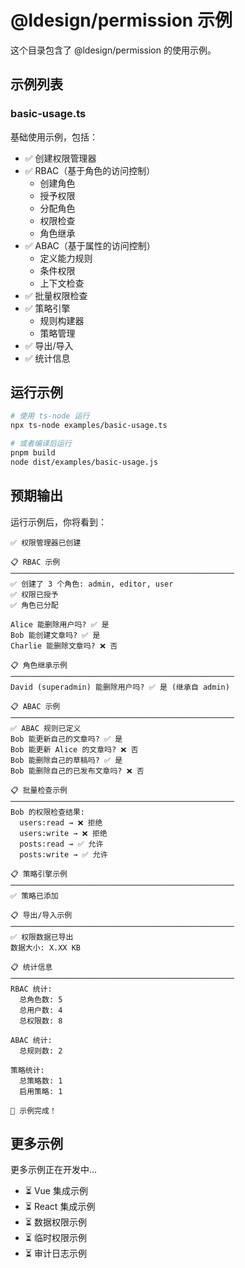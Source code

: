# @ldesign/permission 示例

这个目录包含了 @ldesign/permission 的使用示例。

## 示例列表

### basic-usage.ts

基础使用示例，包括：

- ✅ 创建权限管理器
- ✅ RBAC（基于角色的访问控制）
  - 创建角色
  - 授予权限
  - 分配角色
  - 权限检查
  - 角色继承
- ✅ ABAC（基于属性的访问控制）
  - 定义能力规则
  - 条件权限
  - 上下文检查
- ✅ 批量权限检查
- ✅ 策略引擎
  - 规则构建器
  - 策略管理
- ✅ 导出/导入
- ✅ 统计信息

## 运行示例

```bash
# 使用 ts-node 运行
npx ts-node examples/basic-usage.ts

# 或者编译后运行
pnpm build
node dist/examples/basic-usage.js
```

## 预期输出

运行示例后，你将看到：

```
✅ 权限管理器已创建

📋 RBAC 示例
──────────────────────────────────────────────────
✅ 创建了 3 个角色: admin, editor, user
✅ 权限已授予
✅ 角色已分配

Alice 能删除用户吗? ✅ 是
Bob 能创建文章吗? ✅ 是
Charlie 能删除文章吗? ❌ 否

📋 角色继承示例
──────────────────────────────────────────────────
David (superadmin) 能删除用户吗? ✅ 是 (继承自 admin)

📋 ABAC 示例
──────────────────────────────────────────────────
✅ ABAC 规则已定义
Bob 能更新自己的文章吗? ✅ 是
Bob 能更新 Alice 的文章吗? ❌ 否
Bob 能删除自己的草稿吗? ✅ 是
Bob 能删除自己的已发布文章吗? ❌ 否

📋 批量检查示例
──────────────────────────────────────────────────
Bob 的权限检查结果:
  users:read → ❌ 拒绝
  users:write → ❌ 拒绝
  posts:read → ✅ 允许
  posts:write → ✅ 允许

📋 策略引擎示例
──────────────────────────────────────────────────
✅ 策略已添加

📋 导出/导入示例
──────────────────────────────────────────────────
✅ 权限数据已导出
数据大小: X.XX KB

📋 统计信息
──────────────────────────────────────────────────
RBAC 统计:
  总角色数: 5
  总用户数: 4
  总权限数: 8

ABAC 统计:
  总规则数: 2

策略统计:
  总策略数: 1
  启用策略: 1

🎉 示例完成！
```

## 更多示例

更多示例正在开发中...

- ⏳ Vue 集成示例
- ⏳ React 集成示例
- ⏳ 数据权限示例
- ⏳ 临时权限示例
- ⏳ 审计日志示例



